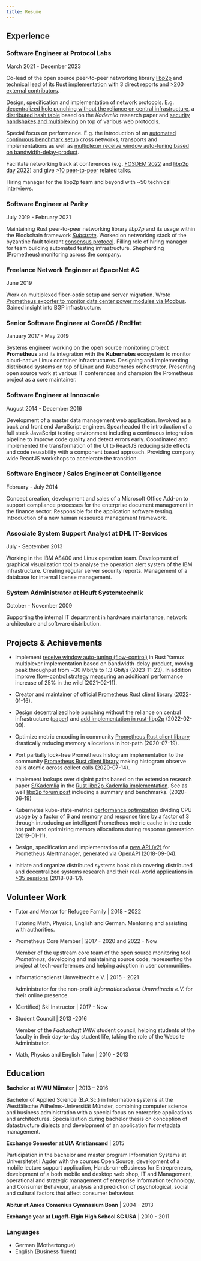 ```yaml
---
title: Resume
---
```


## Experience

### Software Engineer at Protocol Labs

March 2021 - December 2023

Co-lead of the open source peer-to-peer networking library [libp2p](https://libp2p.io/) and technical lead of its [Rust implementation](https://github.com/libp2p/rust-libp2p/) with 3 direct reports and [>200 external contributors](https://github.com/libp2p/rust-libp2p/graphs/contributors).

Design, specification and implementation of network protocols.
E.g. [decentralized hole punching without the reliance on central infrastructure](https://research.protocol.ai/publications/decentralized-hole-punching/seemann2022.pdf), a [distributed hash table](https://github.com/libp2p/rust-libp2p/tree/master/protocols/kad) based on the _Kademlia_ research paper and [security handshakes and multiplexing](https://github.com/libp2p/specs/tree/master/webrtc) on top of various web protocols.

Special focus on performance.
E.g. the introduction of an [automated continuous benchmark setup](https://github.com/libp2p/test-plans/blob/master/perf/README.md) cross networks, transports and implementations as well as [multiplexer receive window auto-tuning based on bandwidth-delay-product](https://github.com/libp2p/rust-yamux/pull/176).

Facilitate networking track at conferences (e.g. [FOSDEM 2022](https://archive.fosdem.org/2022/schedule/track/network/) and [libp2p day 2022](https://web.archive.org/web/20240323083808/https://blog.ipfs.tech/2022-11-22-libp2p-day-2022-recap/)) and give [>10 peer-to-peer](https://max-inden.de/tags/talk/) related talks.

Hiring manager for the libp2p team and beyond with ~50 technical interviews.


### Software Engineer at Parity

July 2019 - February 2021

Maintaining Rust peer-to-peer networking library *libp2p* and its usage within the Blockchain framework [*Substrate*](https://github.com/paritytech/substrate/).
Worked on networking stack of the byzantine fault tolerant [consensus protocol](https://arxiv.org/pdf/2007.01560.pdf).
Filling role of hiring manager for team building automated testing infrastructure.
Shepherding (Prometheus) monitoring across the company.


### Freelance Network Engineer at SpaceNet AG

June 2019

Work on multiplexed fiber-optic setup and server migration.
Wrote [Prometheus exporter to monitor data center power modules via Modbus](https://github.com/RichiH/modbus_exporter).
Gained insight into BGP infrastructure.


### Senior Software Engineer at CoreOS / RedHat

January 2017 - May 2019

Systems engineer working on the open source monitoring project **Prometheus** and its integration with the **Kubernetes** ecosystem to monitor cloud-native Linux container infrastructures.
Designing and implementing distributed systems on top of Linux and Kubernetes orchestrator.
Presenting open source work at various IT conferences and champion the Prometheus project as a core maintainer.


### Software Engineer at Innoscale

August 2014 - December 2016

Development of a master data management web application. Involved as a back and
front end JavaScript engineer. Spearheaded the introduction of a full stack
JavaScript testing environment including a continuous integration pipeline to
improve code quality and detect errors early. Coordinated and implemented the
transformation of the UI to ReactJS reducing side effects and code reusability
with a component based approach.  Providing company wide ReactJS workshops to
accelerate the transition.


### Software Engineer / Sales Engineer at Contelligence

February - July 2014

Concept creation, development and sales of a Microsoft Office Add-on to support
compliance processes for the enterprise document management in the finance
sector. Responsible for the application software testing. Introduction of a new
human ressource management framework.


### Associate System Support Analyst at DHL IT-Services

July - September 2013

Working in the IBM AS400 and Linux operation team.
Development of graphical visualization tool to analyse the operation alert
system of the IBM infrastructure. Creating regular server security reports.
Management of a database for internal license management.


### System Administrator at Heuft Systemtechnik

October - November 2009

Supporting the internal IT department in hardware
maintanance, network architecture and software distribution.


## Projects & Achievements

- Implement [receive window auto-tuning (flow-control)](https://github.com/libp2p/rust-yamux/pull/176) in Rust Yamux multiplexer implementation based on bandwidth-delay-product, moving peak throughput from ~30 Mbit/s to 1.3 Gbit/s (2023-11-23).
  In addition [improve flow-control strategy](https://discuss.libp2p.io/t/optimizing-yamux-flow-control-sending-window-update-frames-early/843/1) measuring an additioanl performance increase of 25% in the wild (2021-02-11).

- Creator and maintainer of official [Prometheus Rust client library](https://github.com/prometheus/client_rust) (2022-01-16).

- Design decentralized hole punching without the reliance on central infrastructure ([paper](https://research.protocol.ai/publications/decentralized-hole-punching/seemann2022.pdf)) and [add implementation in rust-libp2p](https://github.com/libp2p/rust-libp2p/issues/2052) (2022-02-09).

- Optimize metric encoding in community [Prometheus Rust client library](https://github.com/tikv/rust-prometheus/pull/327) drastically reducing memory allocations in hot-path (2020-07-19).

- Port partially lock-free Prometheus histogram implementation to the community [Prometheus Rust client library](https://github.com/tikv/rust-prometheus/pull/314) making histogram observe calls atomic across collect calls (2020-07-14).

- Implement lookups over disjoint paths based on the extension research paper [S/Kademlia](http://citeseerx.ist.psu.edu/viewdoc/download?doi=10.1.1.68.4986&rep=rep1&type=pdf) in the [Rust libp2p Kademlia implementation](https://github.com/libp2p/rust-libp2p/pull/1473). See as well [libp2p forum post](https://discuss.libp2p.io/t/s-kademlia-lookups-over-disjoint-paths-in-rust-libp2p/571) including a summary and benchmarks. (2020-06-19)

- Kubernetes kube-state-metrics [performance optimization](https://github.com/kubernetes/kube-state-metrics/issues/498) dividing CPU usage by a factor of 6 and memory and response time by a factor of 3 through introducing an intelligent Prometheus metric cache in the code hot path and optimizing memory allocations during response generation (2019-01-11).

- Design, specification and implementation of a [new API (v2)](https://github.com/prometheus/alertmanager/pull/1352) for Prometheus Alertmanager, generated via [OpenAPI](https://github.com/OAI/OpenAPI-Specification/blob/master/versions/2.0.md) (2018-09-04).

- Initiate and organize distributed systems book club covering distributed and decentralized systems research and their real-world applications in [>35 sessions](https://max-inden.de/tags/distributed-systems/) (2018-08-17).

## Volunteer Work

- Tutor and Mentor for Refugee Family | 2018 - 2022

  Tutoring Math, Physics, English and German. Mentoring and assisting with authorities.

- Prometheus Core Member | 2017 - 2020 and 2022 - Now

  Member of the upstream core team of the open source monitoring tool _Prometheus_, developing and maintaining source code, representing the project at tech-conferences and helping adoption in user communities.

- Informationsdienst Umweltrecht e.V. | 2015 - 2021

  Administrator for the non-profit _Informationsdienst Umweltrecht e.V._ for their online presence.

- (Certified) Ski Instructor | 2017 - Now

- Student Council | 2013 -2016

  Member of the _Fachschaft WiWi_ student council, helping students of the faculty in their day-to-day student life, taking the role of the Website Administrator.

- Math, Physics and English Tutor | 2010 - 2013

## Education

**Bachelor at WWU Münster** | 2013 – 2016

Bachelor of Applied Science (B.A.Sc.) in Information systems at the
Westfälische Wilhelms-Universität Münster, combining computer science and
business administration with a special focus on enterprise applications and
architectures. Specialization during bachelor thesis on conception of
datastructure dialects and development of an application for metadata
management.


**Exchange Semester at UIA Kristiansand** | 2015

Participation in the bachelor and master program Information Systems at
Universitetet i Agder with the courses Open Source, development of a mobile
lecture support application, Hands-on-eBusiness for Entrepreneurs, development
of a both mobile and desktop web shop, IT and Management, operational and
strategic management of enterprise information technology, and Consumer
Behaviour, analysis and prediction of psychological, social and cultural
factors that affect consumer behaviour.


**Abitur at Amos Comenius Gymnasium Bonn** | 2004 - 2013


**Exchange year at Lugoff-Elgin High School SC USA** | 2010 - 2011


### Languages

- German (Mothertongue)
- English (Business fluent)




